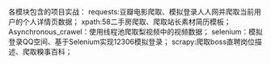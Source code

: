 各模块包含的项目实战：
requests:豆瓣电影爬取、模拟登录人人网并爬取当前用户的个人详情页数据；
xpath:58二手房爬取、爬取站长素材简历模板；
Asynchronous_crawel：使用线程池爬取梨视频中的视频数据；
selenium：模拟登录QQ空间、基于Selenium实现12306模拟登录；
scrapy:爬取boss直聘岗位描述、爬取糗事百科；

